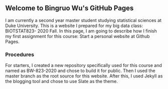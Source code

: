 ## Welcome to Bingruo Wu's GitHub Pages

I am currently a second year master student studying statistical sciences at Duke University. This is a website I prepared for my big data class: BIOTSTAT823- 2020 Fall. In this page, I am going to describe how I finish my first assignment for this course: Start a personal website at Github Pages.

### Procedures

For starters, I created a new repository specifically used for this course and named as BW-823-2020 and chose to build it for public. Then I used the master branch as the root source for this website. After this, I used Jekyll as the blogging tool and chose to use Slate as the theme. 
